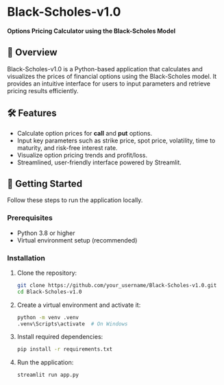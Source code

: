 # Black-Scholes-v1.0  
**Options Pricing Calculator using the Black-Scholes Model**

## 📜 Overview  
Black-Scholes-v1.0 is a Python-based application that calculates and visualizes the prices of financial options using the Black-Scholes model. It provides an intuitive interface for users to input parameters and retrieve pricing results efficiently.

## 🛠 Features  
- Calculate option prices for **call** and **put** options.  
- Input key parameters such as strike price, spot price, volatility, time to maturity, and risk-free interest rate.  
- Visualize option pricing trends and profit/loss.  
- Streamlined, user-friendly interface powered by Streamlit.  

## 🚀 Getting Started  
Follow these steps to run the application locally.

### Prerequisites  
- Python 3.8 or higher  
- Virtual environment setup (recommended)

### Installation  
1. Clone the repository:  
    ```bash
    git clone https://github.com/your_username/Black-Scholes-v1.0.git
    cd Black-Scholes-v1.0

2. Create a virtual environment and activate it:
    ```bash
    python -m venv .venv
    .venv\Scripts\activate  # On Windows

3. Install required dependencies:
    ```bash
    pip install -r requirements.txt

4. Run the application:
    ```bash
    streamlit run app.py
